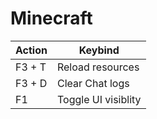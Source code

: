 # Minecraft

Action| Keybind
--|--
F3 + T | Reload resources
F3 + D | Clear Chat logs
F1 | Toggle UI visiblity